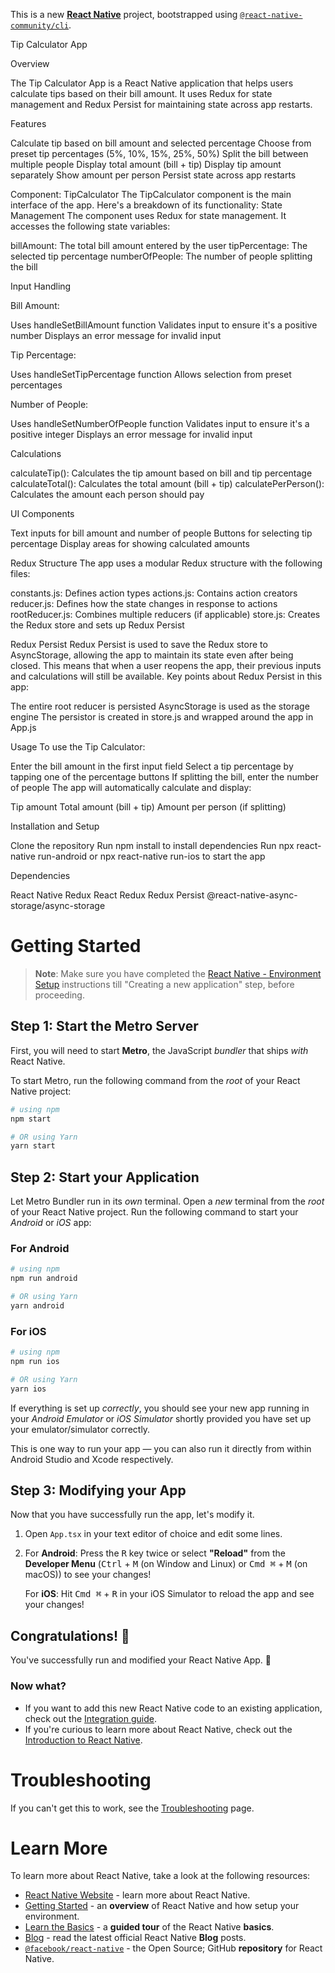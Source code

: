 This is a new [**React Native**](https://reactnative.dev) project, bootstrapped using [`@react-native-community/cli`](https://github.com/react-native-community/cli).

Tip Calculator App

Overview

The Tip Calculator App is a React Native application that helps users calculate tips based on their bill amount. It uses Redux for state management and Redux Persist for maintaining state across app restarts.

Features

Calculate tip based on bill amount and selected percentage
Choose from preset tip percentages (5%, 10%, 15%, 25%, 50%)
Split the bill between multiple people
Display total amount (bill + tip)
Display tip amount separately
Show amount per person
Persist state across app restarts

Component: TipCalculator
The TipCalculator component is the main interface of the app. Here's a breakdown of its functionality:
State Management
The component uses Redux for state management. It accesses the following state variables:

billAmount: The total bill amount entered by the user
tipPercentage: The selected tip percentage
numberOfPeople: The number of people splitting the bill

Input Handling

Bill Amount:

Uses handleSetBillAmount function
Validates input to ensure it's a positive number
Displays an error message for invalid input


Tip Percentage:

Uses handleSetTipPercentage function
Allows selection from preset percentages


Number of People:

Uses handleSetNumberOfPeople function
Validates input to ensure it's a positive integer
Displays an error message for invalid input



Calculations

calculateTip(): Calculates the tip amount based on bill and tip percentage
calculateTotal(): Calculates the total amount (bill + tip)
calculatePerPerson(): Calculates the amount each person should pay

UI Components

Text inputs for bill amount and number of people
Buttons for selecting tip percentage
Display areas for showing calculated amounts

Redux Structure
The app uses a modular Redux structure with the following files:

constants.js: Defines action types
actions.js: Contains action creators
reducer.js: Defines how the state changes in response to actions
rootReducer.js: Combines multiple reducers (if applicable)
store.js: Creates the Redux store and sets up Redux Persist

Redux Persist
Redux Persist is used to save the Redux store to AsyncStorage, allowing the app to maintain its state even after being closed. This means that when a user reopens the app, their previous inputs and calculations will still be available.
Key points about Redux Persist in this app:

The entire root reducer is persisted
AsyncStorage is used as the storage engine
The persistor is created in store.js and wrapped around the app in App.js

Usage
To use the Tip Calculator:

Enter the bill amount in the first input field
Select a tip percentage by tapping one of the percentage buttons
If splitting the bill, enter the number of people
The app will automatically calculate and display:

Tip amount
Total amount (bill + tip)
Amount per person (if splitting)



Installation and Setup

Clone the repository
Run npm install to install dependencies
Run npx react-native run-android or npx react-native run-ios to start the app

Dependencies

React Native
Redux
React Redux
Redux Persist
@react-native-async-storage/async-storage

# Getting Started

>**Note**: Make sure you have completed the [React Native - Environment Setup](https://reactnative.dev/docs/environment-setup) instructions till "Creating a new application" step, before proceeding.

## Step 1: Start the Metro Server

First, you will need to start **Metro**, the JavaScript _bundler_ that ships _with_ React Native.

To start Metro, run the following command from the _root_ of your React Native project:

```bash
# using npm
npm start

# OR using Yarn
yarn start
```

## Step 2: Start your Application

Let Metro Bundler run in its _own_ terminal. Open a _new_ terminal from the _root_ of your React Native project. Run the following command to start your _Android_ or _iOS_ app:

### For Android

```bash
# using npm
npm run android

# OR using Yarn
yarn android
```

### For iOS

```bash
# using npm
npm run ios

# OR using Yarn
yarn ios
```

If everything is set up _correctly_, you should see your new app running in your _Android Emulator_ or _iOS Simulator_ shortly provided you have set up your emulator/simulator correctly.

This is one way to run your app — you can also run it directly from within Android Studio and Xcode respectively.

## Step 3: Modifying your App

Now that you have successfully run the app, let's modify it.

1. Open `App.tsx` in your text editor of choice and edit some lines.
2. For **Android**: Press the <kbd>R</kbd> key twice or select **"Reload"** from the **Developer Menu** (<kbd>Ctrl</kbd> + <kbd>M</kbd> (on Window and Linux) or <kbd>Cmd ⌘</kbd> + <kbd>M</kbd> (on macOS)) to see your changes!

   For **iOS**: Hit <kbd>Cmd ⌘</kbd> + <kbd>R</kbd> in your iOS Simulator to reload the app and see your changes!

## Congratulations! :tada:

You've successfully run and modified your React Native App. :partying_face:

### Now what?

- If you want to add this new React Native code to an existing application, check out the [Integration guide](https://reactnative.dev/docs/integration-with-existing-apps).
- If you're curious to learn more about React Native, check out the [Introduction to React Native](https://reactnative.dev/docs/getting-started).

# Troubleshooting

If you can't get this to work, see the [Troubleshooting](https://reactnative.dev/docs/troubleshooting) page.

# Learn More

To learn more about React Native, take a look at the following resources:

- [React Native Website](https://reactnative.dev) - learn more about React Native.
- [Getting Started](https://reactnative.dev/docs/environment-setup) - an **overview** of React Native and how setup your environment.
- [Learn the Basics](https://reactnative.dev/docs/getting-started) - a **guided tour** of the React Native **basics**.
- [Blog](https://reactnative.dev/blog) - read the latest official React Native **Blog** posts.
- [`@facebook/react-native`](https://github.com/facebook/react-native) - the Open Source; GitHub **repository** for React Native.
